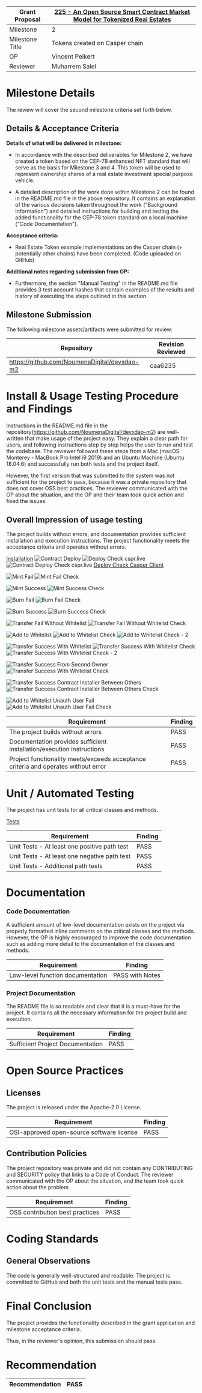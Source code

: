 Grant Proposal | [225 - An Open Source Smart Contract Market Model for Tokenized Real Estates](https://portal.devxdao.com/app/proposal/225)
------------ | -------------
Milestone | 2
Milestone Title | Tokens created on Casper chain
OP | Vincent Peikert 
Reviewer | Muharrem Salel

# Milestone Details
The review will cover the second milestone criteria set forth below.

## Details & Acceptance Criteria

**Details of what will be delivered in milestone:**

- In accordance with the described deliverables for Milestone 2, we have created a token based on the CEP-78 enhanced NFT standard that will serve as the basis for Milestone 3 and 4. This token will be used to represent ownership shares of a real estate investment special purpose vehicle. 

- A detailed description of the work done within Milestone 2 can be found in the README.md file in the above repository. 
It contains an explanation of the various decisions taken throughout the work ("Background Information") and detailed instructions for building and testing the added functionality for the CEP-78 token standard on a local machine ("Code Documentation").


 **Acceptance criteria:**

- Real Estate Token example implementations on the Casper chain (+ potentially other chains) have been completed. (Code uploaded on GitHub)

 **Additional notes regarding submission from OP:**

- Furthermore, the section "Manual Testing" in the README.md file provides 3 test account hashes that contain examples of the results and history of executing the steps outlined in this section.


 ## Milestone Submission

The following milestone assets/artifacts were submitted for review:

Repository | Revision Reviewed
------------ | -------------
https://github.com/NoumenaDigital/devxdao-m2 | caa6235

# Install & Usage Testing Procedure and Findings

Instructions in the README.md file in the repository(https://github.com/NoumenaDigital/devxdao-m2) are well-written that make usage of the project easy. They explain a clear path for users, and following instructions step by step helps the user to run and test the codebase. The reviewer followed these steps from a Mac (macOS Monterey - MacBook Pro Intel i9 2019) and an Ubuntu Machine (Ubuntu 18.04.6) and successfully run both tests and the project itself.

However, the first version that was submitted to the system was not sufficient for the project to pass, because it was a private repository that does not cover OSS best practices. The reviewer communicated with the OP about the situation, and the OP and their team took quick action and fixed the issues.

## Overall Impression of usage testing

The project builds without errors, and documentation provides sufficient installation and execution instructions.  The project functionality meets the acceptance criteria and operates without errors.


[Installation](./assets/make_prepare_first.md)
![Contract Deploy](assets/casper_put_deploy_contract.png)
![Deploy Check cspr.live](assets/deploy_check_cspr_live.png)
![Contract Deploy Check cspr.live](assets/deploy_contract_check_with_cspr_live.png)
[Deploy Check Casper Client](./assets/deploy_check_with_casper_client.md)

![Mint Fail](assets/mint_fail.png)
![Mint Fail Check](assets/mint_fail_check.png)

![Mint Success](assets/mint_success.png)
![Mint Success Check](assets/mint_success_check.png)

![Burn Fail](assets/burn_fail.png)
![Burn Fail Check](assets/burn_fail_check.png)

![Burn Success](assets/burn_success.png)
![Burn Success Check](assets/burn_success_check.png)

![Transfer Fail Without Whitelist](assets/transfer_fail_no_whitelist.png)
![Transfer Fail Without Whitelist Check](assets/transfer_fail_no_whitelist_check.png)

![Add to Whitelist](assets/add_to_whitelist.png)
![Add to Whitelist Check](assets/add_to_whitelist_check.png)
![Add to Whitelist Check - 2](assets/add_to_whitelist_check2.png)

![Transfer Success With Whitelist](assets/transfer_with_whitelist.png)
![Transfer Success With Whitelist Check](assets/transfer_with_whitelist_check.png)
![Transfer Success With Whitelist Check - 2](assets/transfer_with_whitelist_check2.png)

![Transfer Success From Second Owner](assets/transfer_from_second_owner_to_new_owner.png)
![Transfer Success With Whitelist Check](assets/transfer_from_second_owner_to_new_owner_check.png)

![Transfer Success Contract Installer Between Others](assets/transfer_from_contract_installer_between_others.png)
![Transfer Success Contract Installer Between Others Check](assets/transfer_from_second_owner_to_new_owner_check.png)

![Add to Whitelist Unauth User Fail](assets/add_whitelist_fail_unauth_user.png)
![Add to Whitelist Unauth User Fail Check](assets/add_whitelist_fail_unauth_user_check.png)


Requirement | Finding
------------ | -------------
The project builds without errors | PASS
Documentation provides sufficient installation/execution instructions | PASS
Project functionality meets/exceeds acceptance criteria and operates without error | PASS


# Unit / Automated Testing

The project has unit tests for all critical classes and methods.

[Tests](assets/make_clean_test.md)

Requirement | Finding
------------ | -------------
Unit Tests - At least one positive path test | PASS
Unit Tests - At least one negative path test | PASS 
Unit Tests - Additional path tests | PASS

# Documentation

### Code Documentation

A sufficient amount of low-level documentation exists on the project via properly formatted inline comments on the critical classes and the methods. However, the OP is highly encouraged to improve the code documentation such as adding more detail to the documentation of the classes and methods.

Requirement | Finding
------------ | -------------
Low-level function documentation | PASS with Notes

### Project Documentation

The README file is so readable and clear that it is a must-have for the project. It contains all the necessary information for the project build and execution.

Requirement | Finding
------------ | -------------
Sufficient Project Documentation | PASS

# Open Source Practices

## Licenses

The project is released under the Apache-2.0 License.

Requirement | Finding
------------ | -------------
OSI-approved open-source software license | PASS

## Contribution Policies

The project repository was private and did not contain any CONTRIBUTING and SECURITY policy that links to a Code of Conduct. The reviewer communicated with the OP about the situation, and the team took quick action about the problem


Requirement | Finding
------------ | -------------
OSS contribution best practices | PASS

# Coding Standards

## General Observations

The code is generally well-structured and readable. The project is committed to GitHub and both the unit tests and the manual tests pass.

# Final Conclusion

The project provides the functionality described in the grant application and milestone acceptance criteria. 

Thus, in the reviewer's opinion, this submission should pass.

# Recommendation

Recommendation | PASS
------------ | -------------
